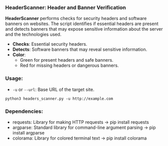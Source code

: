 ### HeaderScanner: Header and Banner Verification

**HeaderScanner** performs checks for security headers and software banners on websites. The script identifies if essential headers are present and detects banners that may expose sensitive information about the server and the technologies used.

- **Checks**: Essential security headers.
- **Detects**: Software banners that may reveal sensitive information.
- **Color**:
  - Green for present headers and safe banners.
  - Red for missing headers or dangerous banners.

### Usage:
- `-u` or `--url`: Base URL of the target site.

`python3 headers_scanner.py -u http://example.com` 

### Dependencies:
- requests: Library for making HTTP requests -> pip install requests
- argparse: Standard library for command-line argument parsing -> pip install argparse
- colorama: Library for colored terminal text -> pip install colorama

